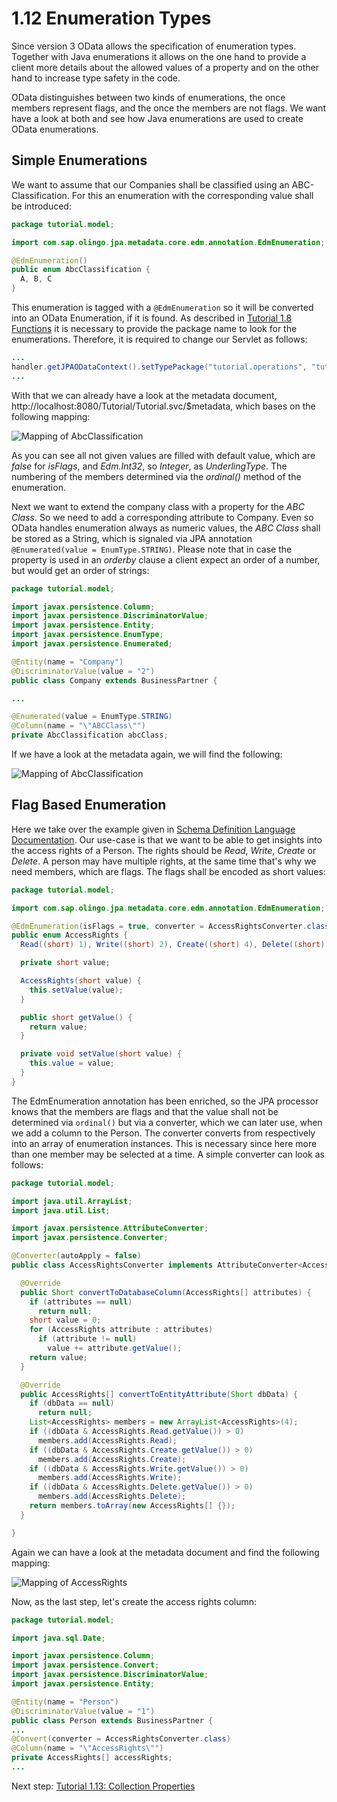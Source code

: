 # 1.12 Enumeration Types

Since version 3 OData allows the specification of enumeration types. Together with Java enumerations it allows on the one hand to provide a client more details about the allowed values of a property and on the other hand to increase type safety in the code.

OData distinguishes between two kinds of enumerations, the once members represent flags, and the once the members are not flags. We want have a look at both and see how Java enumerations are used to create OData enumerations.

## Simple Enumerations

We want to assume that our Companies shall be classified using an ABC-Classification. For this an enumeration with the corresponding value shall be introduced:

```Java
package tutorial.model;

import com.sap.olingo.jpa.metadata.core.edm.annotation.EdmEnumeration;

@EdmEnumeration()
public enum AbcClassification {
  A, B, C
}
```
This enumeration is tagged with a `@EdmEnumeration` so it will be converted into an OData Enumeration, if it is found. As described in [Tutorial 1.8 Functions](1-8-Functions.md) it is necessary to provide the package name to look for the enumerations. Therefore, it is required to change our Servlet as follows:
```Java
...
handler.getJPAODataContext().setTypePackage("tutorial.operations", "tutorial.model");
...
```
With that we can already have a look at the metadata document, http://localhost:8080/Tutorial/Tutorial.svc/$metadata, which bases on the following mapping:

![Mapping of AbcClassification](Metadata/MappingSimpleEnum.png)

As you can see all not given values are filled with default value, which are _false_ for _isFlags_, and _Edm.Int32_, so _Integer_, as _UnderlingType_. The numbering of the members determined via the _ordinal()_ method of the enumeration.

Next we want to extend the company class with a property for the _ABC Class_. So we need to add a corresponding attribute to Company. Even so OData handles enumeration always as numeric values, the _ABC Class_ shall be stored as a String, which is signaled via JPA annotation` @Enumerated(value = EnumType.STRING)`. Please note that in case the property is used in an _orderby_ clause a client expect an order of a number, but would get an order of strings:

```Java
package tutorial.model;

import javax.persistence.Column;
import javax.persistence.DiscriminatorValue;
import javax.persistence.Entity;
import javax.persistence.EnumType;
import javax.persistence.Enumerated;

@Entity(name = "Company")
@DiscriminatorValue(value = "2")
public class Company extends BusinessPartner {

...

@Enumerated(value = EnumType.STRING)
@Column(name = "\"ABCClass\"")
private AbcClassification abcClass;
```
If we have a look at the metadata again, we will find the following:

![Mapping of AbcClassification](Metadata/MappingSimpleEnumCompany.png)
## Flag Based Enumeration

Here we take over the example given in [Schema Definition Language Documentation](http://docs.oasis-open.org/odata/odata/v4.0/errata03/os/complete/part3-csdl/odata-v4.0-errata03-os-part3-csdl-complete.html#_Toc453752565). Our use-case is that we want to be able to get insights into the access rights of a Person. The rights should be _Read_, _Write_, _Create_ or _Delete_. A person may have multiple rights, at the same time that's why we need members, which are flags. The flags shall be encoded as short values:

```Java
package tutorial.model;

import com.sap.olingo.jpa.metadata.core.edm.annotation.EdmEnumeration;

@EdmEnumeration(isFlags = true, converter = AccessRightsConverter.class)
public enum AccessRights {
  Read((short) 1), Write((short) 2), Create((short) 4), Delete((short) 8);

  private short value;

  AccessRights(short value) {
    this.setValue(value);
  }

  public short getValue() {
    return value;
  }

  private void setValue(short value) {
    this.value = value;
  }
}
```
The EdmEnumeration annotation has been enriched, so the JPA processor knows that the members are flags and that the value shall not be determined via `ordinal()` but via a converter, which we can later use, when we add a column to the Person. The converter converts from respectively into an array of enumeration instances. This is necessary since here more than one member may be selected at a time. A simple converter can look as follows:
```Java
package tutorial.model;

import java.util.ArrayList;
import java.util.List;

import javax.persistence.AttributeConverter;
import javax.persistence.Converter;

@Converter(autoApply = false)
public class AccessRightsConverter implements AttributeConverter<AccessRights[], Short> {

  @Override
  public Short convertToDatabaseColumn(AccessRights[] attributes) {
    if (attributes == null)
      return null;
    short value = 0;
    for (AccessRights attribute : attributes)
      if (attribute != null)
        value += attribute.getValue();
    return value;
  }

  @Override
  public AccessRights[] convertToEntityAttribute(Short dbData) {
    if (dbData == null)
      return null;
    List<AccessRights> members = new ArrayList<AccessRights>(4);
    if ((dbData & AccessRights.Read.getValue()) > 0)
      members.add(AccessRights.Read);
    if ((dbData & AccessRights.Create.getValue()) > 0)
      members.add(AccessRights.Create);
    if ((dbData & AccessRights.Write.getValue()) > 0)
      members.add(AccessRights.Write);
    if ((dbData & AccessRights.Delete.getValue()) > 0)
      members.add(AccessRights.Delete);
    return members.toArray(new AccessRights[] {});
  }

}
```
Again we can have a look at the metadata document and find the following mapping:

![Mapping of AccessRights](Metadata/MappingFlagsEnum.png)

Now, as the last step, let's create the access rights column:

```Java
package tutorial.model;

import java.sql.Date;

import javax.persistence.Column;
import javax.persistence.Convert;
import javax.persistence.DiscriminatorValue;
import javax.persistence.Entity;

@Entity(name = "Person")
@DiscriminatorValue(value = "1")
public class Person extends BusinessPartner {
...
@Convert(converter = AccessRightsConverter.class)
@Column(name = "\"AccessRights\"")
private AccessRights[] accessRights;
...
```
Next step: [Tutorial 1.13: Collection Properties](1-13-CollectionProperties.md)